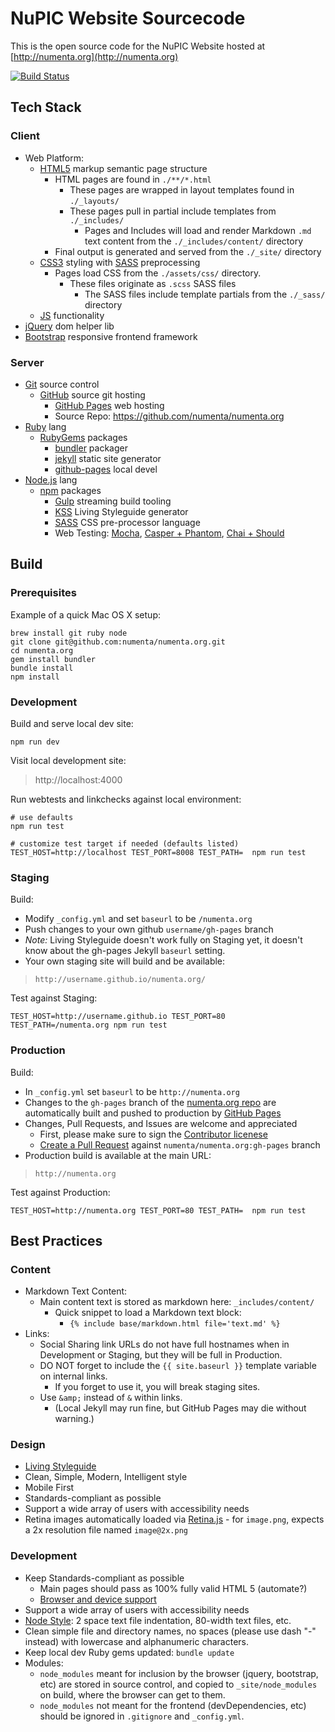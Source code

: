 # NuPIC Website Sourcecode

This is the open source code for the NuPIC Website hosted at
[http://numenta.org](http://numenta.org)

[![Build Status](https://travis-ci.org/numenta/numenta.org.png?branch=gh-pages)](https://travis-ci.org/numenta/numenta.org)


## Tech Stack

### Client

* Web Platform:
  * [HTML5](http://en.wikipedia.org/wiki/HTML5) markup semantic page structure
    * HTML pages are found in `./**/*.html`
      * These pages are wrapped in layout templates found in `./_layouts/`
      * These pages pull in partial include templates from `./_includes/`
        * Pages and Includes will load and render Markdown `.md` text content
          from the `./_includes/content/` directory
    * Final output is generated and served from the `./_site/` directory
  * [CSS3](http://en.wikipedia.org/wiki/Cascading_Style_Sheets) styling with
    [SASS](http://sass-lang.com/) preprocessing
    * Pages load CSS from the `./assets/css/` directory.
      * These files originate as `.scss` SASS files
        * The SASS files include template partials from the `./_sass/` directory
  * [JS](http://en.wikipedia.org/wiki/ECMAScript) functionality
* [jQuery](http://jquery.com/) dom helper lib
* [Bootstrap](http://getbootstrap.com/) responsive frontend framework

### Server

* [Git](http://git-scm.com/) source control
  * [GitHub](http://github.com) source git hosting
    * [GitHub Pages](https://pages.github.com/) web hosting
    * Source Repo: https://github.com/numenta/numenta.org
* [Ruby](https://www.ruby-lang.org/) lang
  * [RubyGems](https://rubygems.org/) packages
    * [bundler](http://bundler.io/) packager
    * [jekyll](http://jekyllrb.com/) static site generator
    * [github-pages](https://github.com/github/pages-gem) local devel
* [Node.js](https://nodejs.org/) lang
  * [npm](https://www.npmjs.com/) packages
    * [Gulp](https://github.com/gulpjs/gulp) streaming build tooling
    * [KSS](https://github.com/kss-node/kss-node) Living Styleguide generator
    * [SASS](http://sass-lang.com/) CSS pre-processor language
    * Web Testing: [Mocha](http://mochajs.org/),
      [Casper + Phantom](http://casperjs.org/),
      [Chai + Should](http://chaijs.com/guide/styles/#should)


## Build

### Prerequisites

Example of a quick Mac OS X setup:
```
brew install git ruby node
git clone git@github.com:numenta/numenta.org.git
cd numenta.org
gem install bundler
bundle install
npm install
```

### Development

Build and serve local dev site:
```
npm run dev
```

Visit local development site:

> http://localhost:4000

Run webtests and linkchecks against local environment:
```
# use defaults
npm run test

# customize test target if needed (defaults listed)
TEST_HOST=http://localhost TEST_PORT=8008 TEST_PATH=  npm run test
```

### Staging

Build:
* Modify `_config.yml` and set `baseurl` to be `/numenta.org`
* Push changes to your own github `username/gh-pages` branch
* *Note:* Living Styleguide doesn't work fully on Staging yet, it doesn't know
  about the gh-pages Jekyll `baseurl` setting.
* Your own staging site will build and be available:

> `http://username.github.io/numenta.org/`

Test against Staging:
```
TEST_HOST=http://username.github.io TEST_PORT=80 TEST_PATH=/numenta.org npm run test
```

### Production

Build:
* In `_config.yml` set `baseurl` to be `http://numenta.org`
* Changes to the `gh-pages` branch of the
  [numenta.org repo](https://github.com/numenta/numenta.org) are automatically
  built and pushed to production by [GitHub Pages](https://pages.github.com/)
* Changes, Pull Requests, and Issues are welcome and appreciated
  * First, please make sure to sign the
    [Contributor licenese](http://numenta.org/licenses/cl/)
  * [Create a Pull Request](https://help.github.com/articles/using-pull-requests)
    against `numenta/numenta.org:gh-pages` branch
* Production build is available at the main URL:

> `http://numenta.org`

Test against Production:
```
TEST_HOST=http://numenta.org TEST_PORT=80 TEST_PATH=  npm run test
```


## Best Practices

### Content

* Markdown Text Content:
  * Main content text is stored as markdown here: `_includes/content/`
    * Quick snippet to load a Markdown text block:
      * `{% include base/markdown.html file='text.md' %}`
* Links:
  * Social Sharing link URLs do not have full hostnames when in Development or
    Staging, but they will be full in Production.
  * DO NOT forget to include the `{{ site.baseurl }}` template variable on
    internal links.
    * If you forget to use it, you will break staging sites.
  * Use `&amp;` instead of `&` within links.
    * (Local Jekyll may run fine, but GitHub Pages may die without warning.)

### Design

* [Living Styleguide](http://numenta.org/styleguide/)
* Clean, Simple, Modern, Intelligent style
* Mobile First
* Standards-compliant as possible
* Support a wide array of users with accessibility needs
* Retina images automatically loaded via
  [Retina.js](https://github.com/imulus/retinajs) - for `image.png`, expects
  a 2x resolution file named `image@2x.png`

### Development

* Keep Standards-compliant as possible
  * Main pages should pass as 100% fully valid HTML 5 (automate?)
  * [Browser and device support](http://getbootstrap.com/getting-started/#support)
* Support a wide array of users with accessibility needs
* [Node Style](https://github.com/felixge/node-style-guide): 2 space text file
  indentation, 80-width text files, etc.
* Clean simple file and directory names, no spaces (please use dash "-" instead)
  with lowercase and alphanumeric characters.
* Keep local dev Ruby gems updated: `bundle update`
* Modules:
  * `node_modules` meant for inclusion by the browser (jquery, bootstrap, etc)
    are stored in source control, and copied to `_site/node_modules` on build,
    where the browser can get to them.
  * `node_modules` not meant for the frontend (devDependencies, etc) should
    be ignored in `.gitignore` and `_config.yml`.
